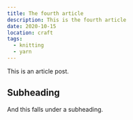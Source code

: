 ```yaml
---
title: The fourth article
description: This is the fourth article
date: 2020-10-15
location: craft
tags:
  - knitting
  - yarn
---
```

This is an article post.

## Subheading

And this falls under a subheading.
